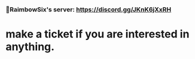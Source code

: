 ### 📌RaimbowSix's server: https://discord.gg/JKnK6jXxRH
#   make a ticket if you are interested in anything.
#   

